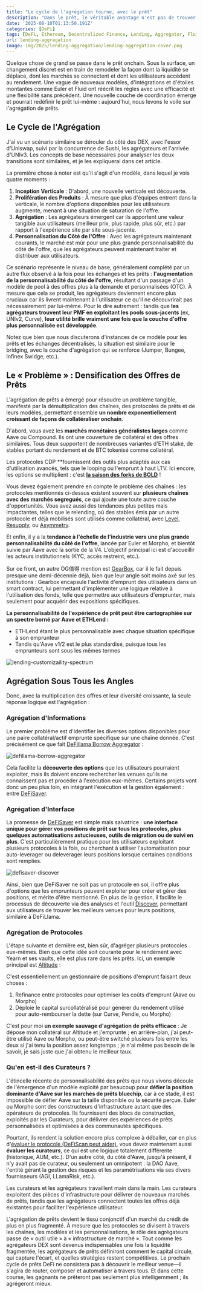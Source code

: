 ```yaml
---
title: "Le cycle de l'agrégation tourne, avec le prêt"
description: "Dans le prêt, le véritable avantage n'est pas de trouver le taux ; c'est de posséder les rails qui les connectent tous."
date: '2025-08-10T01:13:50.191Z'
categories: [DeFi]
tags: [DeFi, Ethereum, Decentralized Finance, Lending, Aggregator, Fluid, Euler]
url: lending-aggregation
image: img/2025/lending-aggregation/lending-aggregation-cover.png
---
```


Quelque chose de grand se passe dans le prêt onchain. Sous la surface, un changement discret est en train de remodeler la façon dont la liquidité se déplace, dont les marchés se connectent et dont les utilisateurs accèdent au rendement. Une vague de nouveaux modèles, d'intégrations et d'étoiles montantes comme Euler et Fluid ont réécrit les règles avec une efficacité et une flexibilité sans précédent. Une nouvelle couche de coordination émerge et pourrait redéfinir le prêt lui-même : aujourd'hui, nous levons le voile sur l'agrégation de prêts.

## Le Cycle de l'Agrégation

J'ai vu un scénario similaire se dérouler du côté des DEX, avec l'essor d'Uniswap, suivi par la concurrence de Sushi, les agrégateurs et l'arrivée d'UNIv3. Les concepts de base nécessaires pour analyser les deux transitions sont similaires, et je les expliquerai dans cet article.

La première chose à noter est qu'il s'agit d'un modèle, dans lequel je vois quatre moments :

1. **Inception Verticale** : D'abord, une nouvelle verticale est découverte.
2. **Prolifération des Produits** : À mesure que plus d'équipes entrent dans la verticale, le nombre d'options disponibles pour les utilisateurs augmente, menant à une situation de saturation de l'offre.
3. **Agrégation** : Les agrégateurs émergent car ils apportent une valeur tangible aux utilisateurs (meilleur prix, plus rapide, plus sûr, etc.) par rapport à l'expérience site par site sous-jacente.
4. **Personnalisation du Côté de l'Offre** : Avec les agrégateurs maintenant courants, le marché est mûr pour une plus grande personnalisabilité du côté de l'offre, que les agrégateurs peuvent maintenant traiter et distribuer aux utilisateurs.

Ce scénario représente le niveau de base, généralement complété par un autre flux observé à la fois pour les échanges et les prêts : **l'augmentation de la personnalisabilité du côté de l'offre**, résultant d'un passage d'un modèle de pool à des offres plus à la demande et personnalisées (OTC). À mesure que cela se produit, les agrégateurs deviennent encore plus cruciaux car ils livrent maintenant à l'utilisateur ce qu'il ne découvrirait pas nécessairement par lui-même. Pour le dire autrement : tandis que **les agrégateurs trouvent leur PMF en exploitant les pools sous-jacents** (ex, UNIv2, Curve), **leur utilité brille vraiment une fois que la couche d'offre plus personnalisée est développée**.

Notez que bien que nous discuterons d'instances de ce modèle pour les prêts et les échanges décentralisés, la situation est similaire pour le bridging, avec la couche d'agrégation qui se renforce (Jumper, Bungee, Infinex Swidge, etc.).

## Le « Problème » : Densification des Offres de Prêts

L'agrégation de prêts a émergé pour résoudre un problème tangible, manifesté par la démultiplication des chaînes, des protocoles de prêts et de leurs modèles, permettant ensemble **un nombre exponentiellement croissant de façons de collatéraliser onchain**.

D'abord, vous avez les **marchés monétaires généralistes larges** comme Aave ou Compound. Ils ont une couverture de collatéral et des offres similaires. Tous deux supportent de nombreuses variantes d'ETH staké, de stables portant du rendement et de BTC tokenisé comme collatéral.

Les protocoles CDP **fournissent des outils plus adaptés aux cas d'utilisation avancés, tels que le looping ou l'emprunt à haut LTV. Ici encore, les options se multiplient : c'est **[la saison des forks de BOLD](https://www.liquity.org/blog/forkonomics-collaboration-not-competition)** !

Vous devez également prendre en compte le problème des chaînes : les protocoles mentionnés ci-dessus existent souvent sur **plusieurs chaînes avec des marchés segregués**, ce qui ajoute une toute autre couche d'opportunités. Vous avez aussi des tendances plus petites mais impactantes, telles que le relending, où des stables émis par un autre protocole et déjà mobilisés sont utilisés comme collatéral, avec [Level](https://www.level.money/), [Resupply](https://resupply.fi/), ou [Asymmetry](http://asymmetry.finance/).

Et enfin, il y a la **tendance à l'échelle de l'industrie vers une plus grande personnalisabilité du côté de l'offre**, lancée par Euler et Morpho, et bientôt suivie par Aave avec la sortie de la V4. L'objectif principal ici est d'accueillir les acteurs institutionnels (KYC, accès restreint, etc.).

Sur ce front, un autre OG值得 mention est [GearBox](https://gearbox.fi/), car il le fait depuis presque une demi-décennie déjà, bien que leur angle soit moins axé sur les institutions : Gearbox encapsule l'activité d'emprunt des utilisateurs dans un smart contract, lui permettant d'implémenter une logique relative à l'utilisation des fonds, telle que permettre aux utilisateurs d'emprunter, mais seulement pour acquérir des expositions spécifiques.

**La personnalisabilité de l'expérience de prêt peut être cartographiée sur un spectre borné par Aave et ETHLend :**

* ETHLend étant le plus personnalisable avec chaque situation spécifique à son emprunteur
* Tandis qu'Aave v1/2 est le plus standardisé, puisque tous les emprunteurs sont sous les mêmes termes

![lending-customizaility-spectrum](/img/2025/lending-aggregation/lending-customizability-spectrum.png)

## Agrégation Sous Tous les Angles

Donc, avec la multiplication des offres et leur diversité croissante, la seule réponse logique est l'agrégation :

### Agrégation d'Informations

Le premier problème est d'identifier les diverses options disponibles pour une paire collatéral/actif emprunté spécifique sur une chaîne donnée. C'est précisément ce que fait [DeFillama Borrow Aggregator](https://defillama.com/borrow) :

![defillama-borrow-aggregator](/img/2025/lending-aggregation/defillama-borrow-aggregator.png)

Cela facilite la **découverte des options** que les utilisateurs pourraient exploiter, mais ils doivent encore rechercher les venues qu'ils ne connaissent pas et procéder à l'exécution eux-mêmes. Certains projets vont donc un peu plus loin, en intégrant l'exécution et la gestion également : entre [DeFiSaver](https://defisaver.com/).

### Agrégation d'Interface

La promesse de [DeFiSaver](https://defisaver.com) est simple mais salvatrice : **une interface unique pour gérer vos positions de prêt sur tous les protocoles, plus quelques automatisations astucieuses, outils de migration ou de suivi en plus**. C'est particulièrement pratique pour les utilisateurs exploitant plusieurs protocoles à la fois, ou cherchant à utiliser l'automatisation pour auto-leverager ou deleverager leurs positions lorsque certaines conditions sont remplies.

![defisaver-discover](/img/2025/lending-aggregation/defisaver-discover.png)

Ainsi, bien que DeFiSaver ne soit pas un protocole en soi, il offre plus d'options que les emprunteurs peuvent exploiter pour créer et gérer des positions, et mérite d'être mentionné. En plus de la gestion, il facilite le processus de découverte via des analyses et l'outil [Discover](https://app.defisaver.com/discover), permettant aux utilisateurs de trouver les meilleurs venues pour leurs positions, similaire à DeFiLlama.

### Agrégation de Protocoles

L'étape suivante et dernière est, bien sûr, d'agréger plusieurs protocoles eux-mêmes. Bien que cette idée soit courante pour le rendement avec Yearn et ses vaults, elle est plus rare dans les prêts. Ici, un exemple principal est [Altitude](https://app.altitude.fi/?referrer=tokenbrice) :

C'est essentiellement un gestionnaire de positions d'emprunt faisant deux choses :

1. Refinance entre protocoles pour optimiser les coûts d'emprunt (Aave ou Morpho)
2. Déploie le capital surcollatéralisé pour générer du rendement utilisé pour auto-rembourser la dette (sur Curve, Pendle, ou Morpho)

C'est pour moi **un exemple sauvage d'agrégation de prêts efficace** : Je dépose mon collatéral sur Altitude et j'emprunte ; en arrière-plan, j'ai peut-être utilisé Aave ou Morpho, ou peut-être switché plusieurs fois entre les deux si j'ai tenu la position assez longtemps ; je n'ai même pas besoin de le savoir, je sais juste que j'ai obtenu le meilleur taux.

### Qu'en est-il des Curateurs ?

L'étincelle récente de personnalisabilité des prêts que nous vivons découle de l'émergence d'un modèle exploité par beaucoup pour **défier la position dominante d'Aave sur les marchés de prêts bluechip**, car à ce stade, il est impossible de défier Aave sur la taille disponible ou la sécurité perçue. Euler ou Morpho sont des constructeurs d'infrastructure autant que des opérateurs de protocoles. Ils fournissent des blocs de construction, exploités par les Curateurs, pour délivrer des expériences de prêts personnalisées et optimisées à des communautés spécifiques.

Pourtant, ils rendent la solution encore plus complexe à déballer, car en plus d'[évaluer le protocole (DeFiScan peut aider)](https://www.defiscan.info/), vous devez maintenant aussi **évaluer les curateurs**, ce qui est une logique totalement différente (historique, AUM, etc.). D'un autre côté, du côté d'Aave, jusqu'à présent, il n'y avait pas de curateur, ou seulement un omnipotent : la DAO Aave, l'entité gérant la gestion des risques et les paramétrisations via ses divers fournisseurs (AGI, LLamaRisk, etc.).

Les curateurs et les agrégateurs travaillent main dans la main. Les curateurs exploitent des pièces d'infrastructure pour délivrer de nouveaux marchés de prêts, tandis que les agrégateurs connectent toutes les offres déjà existantes pour faciliter l'expérience utilisateur.

L'agrégation de prêts devient le tissu conjonctif d'un marché du crédit de plus en plus fragmenté. À mesure que les protocoles se divisent à travers les chaînes, les modèles et les personnalisations, le rôle des agrégateurs passe de « outil utile » à « infrastructure de marché ». Tout comme les agrégateurs DEX sont devenus indispensables une fois la liquidité fragmentée, les agrégateurs de prêts définiront comment le capital circule, qui capture l'écart, et quelles stratégies restent compétitives. Le prochain cycle de prêts DeFi ne consistera pas à découvrir le meilleur venue—il s'agira de router, composer et automatiser à travers tous. Et dans cette course, les gagnants ne prêteront pas seulement plus intelligemment ; ils agrégeront mieux.